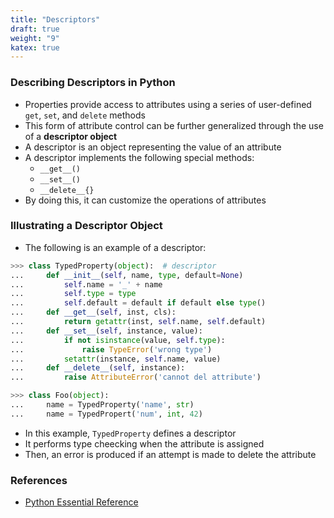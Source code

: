 ```yaml
---
title: "Descriptors"
draft: true
weight: "9"
katex: true
---
```


### Describing Descriptors in Python
- Properties provide access to attributes using a series of user-defined `get`, `set`, and `delete` methods
- This form of attribute control can be further generalized through the use of a **descriptor object**
- A descriptor is an object representing the value of an attribute
- A descriptor implements the following special methods:
	- `__get__()`
	- `__set__()`
	- `__delete__{}`
- By doing this, it can customize the operations of attributes

### Illustrating a Descriptor Object
- The following is an example of a descriptor:

```python
>>> class TypedProperty(object):  # descriptor
...     def __init__(self, name, type, default=None)
...         self.name = '_' + name
...         self.type = type
...         self.default = default if default else type()
...     def __get__(self, inst, cls):
...         return getattr(inst, self.name, self.default)
...     def __set__(self, instance, value):
...         if not isinstance(value, self.type):
...             raise TypeError('wrong type')
...         setattr(instance, self.name, value)
...     def __delete__(self, instance):
...         raise AttributeError('cannot del attribute')

>>> class Foo(object):
...     name = TypedProperty('name', str)
...     name = TypedPropert('num', int, 42)
```

- In this example, `TypedProperty` defines a descriptor
- It performs type cheecking when the attribute is assigned
- Then, an error is produced if an attempt is made to delete the attribute

### References
- [Python Essential Reference](http://index-of.co.uk/Python/Python%20Essential%20Reference,%20Fourth%20Edition.pdf)
